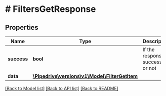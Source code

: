# # FiltersGetResponse

## Properties

Name | Type | Description | Notes
------------ | ------------- | ------------- | -------------
**success** | **bool** | If the response is successful or not | [optional]
**data** | [**\Pipedrive\versions\v1\Model\FilterGetItem**](FilterGetItem.md) |  |

[[Back to Model list]](../../README.md#models) [[Back to API list]](../../README.md#endpoints) [[Back to README]](../../README.md)
